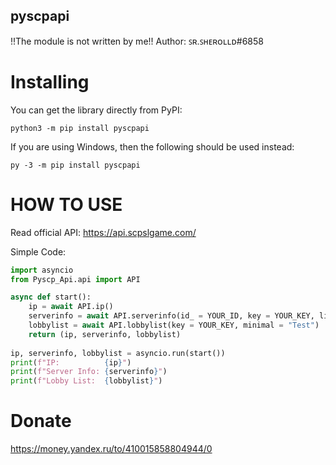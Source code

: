 ## pyscpapi


!!The module is not written by me!!
Author: ꜱʀ.ꜱʜᴇʀᴏʟʟᴅ#6858


# Installing

You can get the library directly from PyPI:
```
python3 -m pip install pyscpapi
```

If you are using Windows, then the following should be used instead:
```
py -3 -m pip install pyscpapi
```

# HOW TO USE
Read official API:
https://api.scpslgame.com/

Simple Code:

```py
import asyncio
from Pyscp_Api.api import API

async def start():
    ip = await API.ip()
    serverinfo = await API.serverinfo(id_ = YOUR_ID, key = YOUR_KEY, list_ = "true", players = "true")
    lobbylist = await API.lobbylist(key = YOUR_KEY, minimal = "Test")
    return (ip, serverinfo, lobbylist)
  
ip, serverinfo, lobbylist = asyncio.run(start())
print(f"IP:          {ip}")
print(f"Server Info: {serverinfo}")
print(f"Lobby List:  {lobbylist}")
```


# Donate
https://money.yandex.ru/to/410015858804944/0


